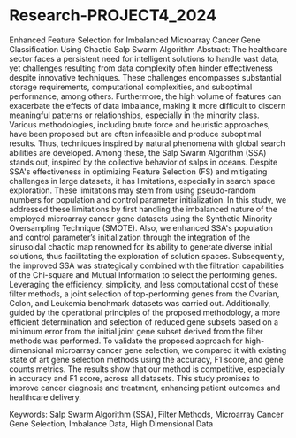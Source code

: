 # Research-PROJECT4_2024
Enhanced Feature Selection for Imbalanced Microarray Cancer Gene Classification Using Chaotic Salp Swarm Algorithm 
Abstract: The healthcare sector faces a persistent need for intelligent solutions to handle vast data, yet challenges resulting from data complexity often hinder effectiveness despite innovative techniques. These challenges encompasses substantial storage requirements, computational complexities, and suboptimal performance, among others. Furthermore, the high volume of features can exacerbate the effects of data imbalance, making it more difficult to discern meaningful patterns or relationships, especially in the minority class. Various methodologies, including brute force and heuristic approaches, have been proposed but are often infeasible and produce suboptimal results. Thus, techniques inspired by natural phenomena with global search abilities are developed. Among these, the Salp Swarm Algorithm (SSA) stands out, inspired by the collective behavior of salps in oceans. Despite SSA's effectiveness in optimizing Feature Selection (FS) and mitigating challenges in large datasets, it has limitations, especially in search space exploration. These limitations may stem from using pseudo-random numbers for population and control parameter initialization. In this study, we addressed these limitations by first handling the imbalanced nature of the employed microarray cancer gene datasets using the Synthetic Minority Oversampling Technique (SMOTE). Also, we enhanced SSA's population and control parameter’s initialization through the integration of the sinusoidal chaotic map renowned for its ability to generate diverse initial solutions, thus facilitating the exploration of solution spaces. Subsequently, the improved SSA was strategically combined with the filtration capabilities of the Chi-square and Mutual Information to select the performing genes. Leveraging the efficiency, simplicity, and less computational cost of these filter methods, a joint selection of top-performing genes from the Ovarian, Colon, and Leukemia benchmark datasets was carried out. Additionally, guided by the operational principles of the proposed methodology, a more efficient determination and selection of reduced gene subsets based on a minimum error from the initial joint gene subset derived from the filter methods was performed. To validate the proposed approach for high-dimensional microarray cancer gene selection, we compared it with existing state of art gene selection  methods using the accuracy, F1 score, and gene counts metrics. The results show that our method is competitive, especially in accuracy and F1 score, across all datasets. This study promises to improve cancer diagnosis and treatment, enhancing patient outcomes and healthcare delivery.

Keywords: Salp Swarm Algorithm (SSA), Filter Methods, Microarray Cancer Gene Selection, Imbalance Data, High Dimensional Data
